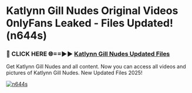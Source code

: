# Katlynn Gill Nudes Original Videos 0nlyFans Leaked - Files Updated! (n644s)

<h3>🔴 CLICK HERE 🌐==►► <a href="https://tinyurl.com/yrmya6cz" rel="nofollow">Katlynn Gill Nudes Updated Files</a></h3>

Get Katlynn Gill Nudes and all content. Now you can access all videos and pictures of Katlynn Gill Nudes. New Updated Files 2025!

[![n644s](https://i.imgur.com/FMdXYCs.gif)](https://tinyurl.com/yrmya6cz)

